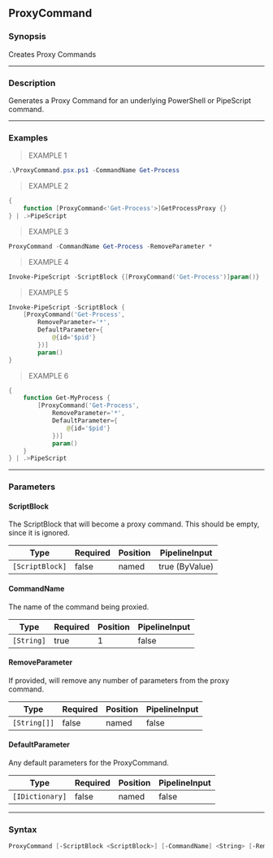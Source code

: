 ProxyCommand
------------

### Synopsis
Creates Proxy Commands

---

### Description

Generates a Proxy Command for an underlying PowerShell or PipeScript command.

---

### Examples
> EXAMPLE 1

```PowerShell
.\ProxyCommand.psx.ps1 -CommandName Get-Process
```
> EXAMPLE 2

```PowerShell
{
    function [ProxyCommand<'Get-Process'>]GetProcessProxy {}
} | .>PipeScript
```
> EXAMPLE 3

```PowerShell
ProxyCommand -CommandName Get-Process -RemoveParameter *
```
> EXAMPLE 4

```PowerShell
Invoke-PipeScript -ScriptBlock {[ProxyCommand('Get-Process')]param()}
```
> EXAMPLE 5

```PowerShell
Invoke-PipeScript -ScriptBlock {
    [ProxyCommand('Get-Process', 
        RemoveParameter='*',
        DefaultParameter={
            @{id='$pid'}
        })]
        param()
}
```
> EXAMPLE 6

```PowerShell
{ 
    function Get-MyProcess {
        [ProxyCommand('Get-Process', 
            RemoveParameter='*',
            DefaultParameter={
                @{id='$pid'}
            })]
            param()
    } 
} | .>PipeScript
```

---

### Parameters
#### **ScriptBlock**
The ScriptBlock that will become a proxy command.  This should be empty, since it is ignored.

|Type           |Required|Position|PipelineInput |
|---------------|--------|--------|--------------|
|`[ScriptBlock]`|false   |named   |true (ByValue)|

#### **CommandName**
The name of the command being proxied.

|Type      |Required|Position|PipelineInput|
|----------|--------|--------|-------------|
|`[String]`|true    |1       |false        |

#### **RemoveParameter**
If provided, will remove any number of parameters from the proxy command.

|Type        |Required|Position|PipelineInput|
|------------|--------|--------|-------------|
|`[String[]]`|false   |named   |false        |

#### **DefaultParameter**
Any default parameters for the ProxyCommand.

|Type           |Required|Position|PipelineInput|
|---------------|--------|--------|-------------|
|`[IDictionary]`|false   |named   |false        |

---

### Syntax
```PowerShell
ProxyCommand [-ScriptBlock <ScriptBlock>] [-CommandName] <String> [-RemoveParameter <String[]>] [-DefaultParameter <IDictionary>] [<CommonParameters>]
```
